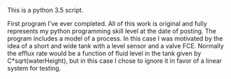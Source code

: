 This is a python 3.5 script.

First program I've ever completed. All of this work is original and fully represents my python programming skill level at the date of posting.
The program includes a model of a process. In this case I was motivated by the idea of a short and wide tank with a level sensor and a valve FCE. Normally the efflux rate would be a function of fluid level in the tank given by C*sqrt(waterHeight), but in this case I chose to ignore it in favor of a linear system for testing.
